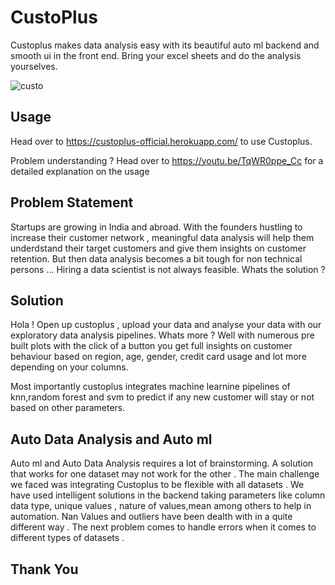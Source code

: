 # CustoPlus

Custoplus makes data analysis easy with its beautiful auto ml backend and smooth ui in the front end. Bring your excel sheets and do the analysis yourselves.

![custo](https://user-images.githubusercontent.com/63863911/182765744-19a743e7-3080-43c4-959c-98d32e62c9c1.PNG)

## Usage 

Head over to https://custoplus-official.herokuapp.com/ to use Custoplus.

Problem understanding ?
Head over to https://youtu.be/TqWR0ppe_Cc for a detailed explanation on the usage

## Problem Statement
Startups are growing in India and abroad. With the founders hustling to increase their customer network , meaningful data analysis will help them underdstand their target customers and give them insights on customer retention. But then data analysis becomes a bit tough for non technical persons ... Hiring a data scientist is not always feasible. Whats the solution ?

## Solution

Hola ! Open up custoplus , upload your data and analyse your data with our exploratory data analysis pipelines.
Whats more ? Well with numerous pre built plots with the click of a button you get full insights on customer behaviour based on region, age, gender, credit card usage and lot more depending on your columns.

Most importantly custoplus integrates machine learnine pipelines of knn,random forest and svm to predict if any new customer will stay or not based on other
parameters.

## Auto Data Analysis and Auto ml

Auto ml and Auto Data Analysis requires a lot of brainstorming. A solution that works for one dataset may not work for the other . The main challenge we faced was integrating Custoplus to be flexible with all datasets . We have used intelligent solutions in the backend taking parameters like column data type, unique values , nature of values,mean among others to help in automation. Nan Values and outliers have been dealth with in a quite different way . The next problem comes to handle errors when it comes to different types of datasets .

## Thank You



